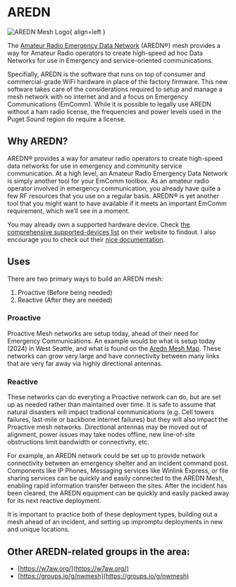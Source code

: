 # AREDN

![AREDN Mesh Logo](/media/AREDN-Logo.png){ align=left }

The [Amateur Radio Emergency Data Network](https://www.arednmesh.org) (AREDN®) mesh provides a way for Amateur Radio operators to create high-speed ad hoc Data Networks for use in Emergency and service-oriented communications. 

Specifially, AREDN is the software that runs on top of consumer and commercial-grade WiFi hardware in place of the factory firmware. This new software takes care of the considerations required to setup and manage a mesh network with no internet and and a focus on Emergency Communications (EmComm). While it is possible to legally use AREDN without a ham radio license, the frequencies and power levels used in the Puget Sound region do require a license. 

## Why AREDN?

AREDN® provides a way for amateur radio operators to create high-speed data networks for use in emergency and community service communication. At a high level, an Amateur Radio Emergency Data Network is simply another tool for your EmComm toolbox. As an amateur radio operator involved in emergency communication, you already have quite a few RF resources that you use on a regular basis. AREDN® is yet another tool that you might want to have available if it meets an important EmComm requirement, which we’ll see in a moment.

You may already own a supported hardware device. Check [the comprehensive supported-devices list](https://www.arednmesh.org/content/supported-devices-0) on their website to findout. I also encourage you to check out their [nice documentation](https://docs.arednmesh.org/en/latest/).

## Uses

There are two primary ways to build an AREDN mesh:

1. Proactive (Before being needed)
2. Reactive (After they are needed)

### Proactive

Proactive Mesh networks are setup today, ahead of their need for Emergency Communications. An example would be what is setup today (2024) in West Seattle, and what is found on the [Aredn Mesh Map](http://usercontent.arednmesh.org/K/5/K5DLQ/livemap2.html#7/46.604/-120.146). These networks can grow very large and have connectivity between many links that are very far away via highly directional antennas.


### Reactive

These networks can do everyting a Proactive network can do, but are set up as needed rather than maintained over time. It is safe to assume that natural disasters will impact tradional communications (e.g. Cell towers failures, last-mile or backbone internet failures) but they will also impact the Proactive mesh networks. Directional antennas may be moved out of alignment, power issues may take nodes offline, new line-of-site obstructions limit bandwidth or connectivity, etc. 

For example, an AREDN network could be set up to provide network connectivity between an emergency shelter and an incident command post. Components like IP Phones, Messaging services like Winlink Express, or file sharing services can be quickly and easily connected to the AREDN Mesh, enabling rapid information transfer between the sites. After the incident has been cleared, the AREDN equipment can be quickly and easily packed away for its next reactive deployment.

It is important to practice both of these deployment types, building out a mesh ahead of an incident, and setting up impromptu deployments in new and unique locations. 

## Other AREDN-related groups in the area:

- [https://w7aw.org/](https://w7aw.org/)
- [https://groups.io/g/nwmesh](https://groups.io/g/nwmesh)
